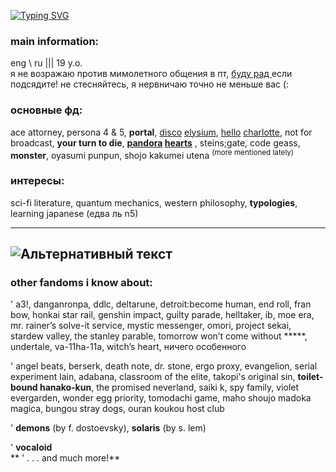 <a href="https://git.io/typing-svg"><img src="https://readme-typing-svg.herokuapp.com?font=Fira+Code&size=14&pause=1000&color=C52525E8&center=true&vCenter=true&multiline=true&width=435&lines=.+.+.+%3F+%3F+%3F+%D0%B7%D0%B0%D0%BF%D1%80%D0%BE%D1%81+%D0%B4%D0%BE%D1%81%D1%82%D1%83%D0%BF%D0%B0+.+.+.+;.+.+.+.+.+.+%D0%B4%D0%BE%D1%81%D1%82%D1%83%D0%BF+%D0%BF%D0%BE%D0%BB%D1%83%D1%87%D0%B5%D0%BD." alt="Typing SVG" /></a>


### main information: 
eng \\ ru ||| 19 y.o.  
я не возражаю против мимолетного общения в пт, <ins>	буду рад </ins> если подсядите! не стесняйтесь, я нервничаю точно не меньше вас (:

### основные фд:
ace attorney, persona 4 & 5, **portal**, <ins>disco</ins>  <ins>elysium</ins>, <ins>hello</ins> <ins>charlotte</ins>, not for broadcast, **your turn to die**, <ins>	**pandora</ins> <ins>hearts** </ins>, steins;gate, code geass, **monster**, oyasumi punpun, shojo kakumei utena 	<sup>(more mentioned lately)</sup>

### интересы:
sci-fi literature, quantum mechanics, western philosophy, **typologies**, learning japanese (едва ль n5)

---
![Альтернативный текст](https://i.pinimg.com/736x/df/76/b3/df76b35f5499898ff9036e002b8b9343.jpg)
---

### other fandoms i know about:
' a3!, danganronpa, ddlc, deltarune, detroit:become human, end roll, fran bow, honkai star rail, genshin impact, guilty parade, helltaker, ib, moe era, mr. rainer’s solve-it service, mystic messenger, omori, project sekai, stardew valley, the stanley parable, tomorrow won’t come without *****, undertale, va-11ha-11a, witch’s heart,  ничего особенного

' angel beats, berserk, death note, dr. stone, ergo proxy, evangelion, serial experiment lain, adabana, classroom of the elite, takopi's original sin, **toilet-bound hanako-kun**, the promised neverland, saiki k, spy family, violet evergarden, wonder egg priority, tomodachi game, maho shoujo madoka magica, bungou stray dogs, ouran koukou host club

' **demons** (by f. dostoevsky), **solaris** (by s. lem)

' **vocaloid**     
** ' . . . and much more!**


